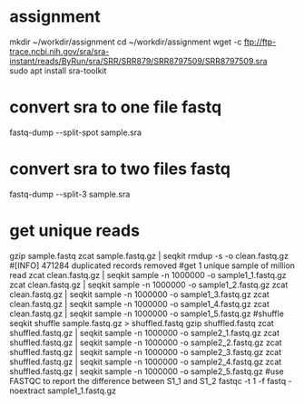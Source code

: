 # assignment
mkdir ~/workdir/assignment
cd ~/workdir/assignment
wget -c ftp://ftp-trace.ncbi.nih.gov/sra/sra-instant/reads/ByRun/sra/SRR/SRR879/SRR8797509/SRR8797509.sra  
 sudo apt install sra-toolkit
 # convert sra to one file fastq
fastq-dump --split-spot sample.sra  
 # convert sra to two files fastq
 fastq-dump --split-3 sample.sra
# get unique reads
gzip sample.fastq
zcat sample.fastq.gz | seqkit rmdup -s -o clean.fastq.gz
#[INFO] 471284 duplicated records removed
#get 1 unique sample of million read
zcat clean.fastq.gz | seqkit sample -n 1000000 -o sample1_1.fastq.gz
zcat clean.fastq.gz | seqkit sample -n 1000000 -o sample1_2.fastq.gz
zcat clean.fastq.gz | seqkit sample -n 1000000 -o sample1_3.fastq.gz
zcat clean.fastq.gz | seqkit sample -n 1000000 -o sample1_4.fastq.gz
zcat clean.fastq.gz | seqkit sample -n 1000000 -o sample1_5.fastq.gz
#shuffle
seqkit shuffle sample.fastq.gz > shuffled.fastq
gzip shuffled.fastq
zcat shuffled.fastq.gz | seqkit sample -n 1000000 -o sample2_1.fastq.gz
zcat shuffled.fastq.gz | seqkit sample -n 1000000 -o sample2_2.fastq.gz
zcat shuffled.fastq.gz | seqkit sample -n 1000000 -o sample2_3.fastq.gz
zcat shuffled.fastq.gz | seqkit sample -n 1000000 -o sample2_4.fastq.gz
zcat shuffled.fastq.gz | seqkit sample -n 1000000 -o sample2_5.fastq.gz
#use FASTQC to report the difference between S1_1 and S1_2
fastqc -t 1 -f fastq -noextract sample1_1.fastq.gz

 

